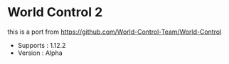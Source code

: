 # World Control 2
this is a port from  https://github.com/World-Control-Team/World-Control
- Supports : 1.12.2
- Version : Alpha
